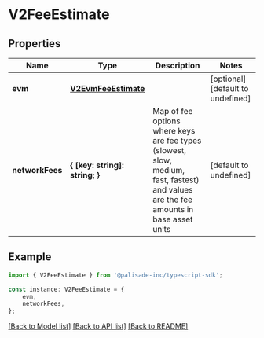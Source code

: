 # V2FeeEstimate


## Properties

Name | Type | Description | Notes
------------ | ------------- | ------------- | -------------
**evm** | [**V2EvmFeeEstimate**](V2EvmFeeEstimate.md) |  | [optional] [default to undefined]
**networkFees** | **{ [key: string]: string; }** | Map of fee options where keys are fee types (slowest, slow, medium, fast, fastest) and values are the fee amounts in base asset units | [default to undefined]

## Example

```typescript
import { V2FeeEstimate } from '@palisade-inc/typescript-sdk';

const instance: V2FeeEstimate = {
    evm,
    networkFees,
};
```

[[Back to Model list]](../README.md#documentation-for-models) [[Back to API list]](../README.md#documentation-for-api-endpoints) [[Back to README]](../README.md)
